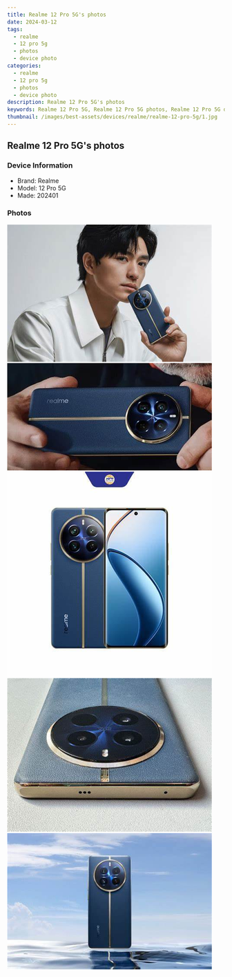 ```yaml
---
title: Realme 12 Pro 5G's photos
date: 2024-03-12
tags: 
  - realme
  - 12 pro 5g
  - photos
  - device photo
categories: 
  - realme
  - 12 pro 5g
  - photos
  - device photo
description: Realme 12 Pro 5G's photos
keywords: Realme 12 Pro 5G, Realme 12 Pro 5G photos, Realme 12 Pro 5G device photo
thumbnail: /images/best-assets/devices/realme/realme-12-pro-5g/1.jpg
---
```


## Realme 12 Pro 5G's photos

### Device Information

- Brand: Realme
- Model: 12 Pro 5G
- Made: 202401

### Photos

![/images/best-assets/devices/realme/realme-12-pro-5g/1.jpg](/images/best-assets/devices/realme/realme-12-pro-5g/1.jpg)
![/images/best-assets/devices/realme/realme-12-pro-5g/2.jpg](/images/best-assets/devices/realme/realme-12-pro-5g/2.jpg)
![/images/best-assets/devices/realme/realme-12-pro-5g/3.jpg](/images/best-assets/devices/realme/realme-12-pro-5g/3.jpg)
![/images/best-assets/devices/realme/realme-12-pro-5g/4.jpg](/images/best-assets/devices/realme/realme-12-pro-5g/4.jpg)
![/images/best-assets/devices/realme/realme-12-pro-5g/5.jpg](/images/best-assets/devices/realme/realme-12-pro-5g/5.jpg)
